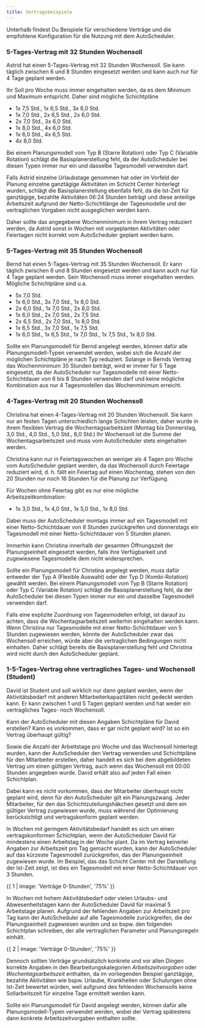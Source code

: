 ```yaml
---
title: Vertragsbeispiele
---
```


Unterhalb findest Du Beispiele für verschiedene Verträge und die empfohlene Konfiguration für die Nutzung mit dem AutoScheduler.

### 5-Tages-Vertrag mit 32 Stunden Wochensoll

Astrid hat einen 5-Tages-Vertrag mit 32 Stunden Wochensoll. Sie kann täglich zwischen 6 und 8 Stunden eingesetzt werden und kann auch nur für 4 Tage geplant werden.

Ihr Soll pro Woche muss immer eingehalten werden, da es dem Minimum und Maximum entspricht. Daher sind mögliche Schichtpläne

- 1x 7,5 Std., 1x 6,5 Std., 3x 6,0 Std.
- 1x 7,0 Std., 2x 6,5 Std., 2x 6,0 Std.
- 2x 7,0 Std., 3x 6,0 Std.
- 1x 8,0 Std., 4x 6,0 Std.
- 1x 6,0 Std., 4x 6,5 Std.
- 4x 8,0 Std.

Bei einem Planungsmodell vom Typ B (Starre Rotation) oder Typ C (Variable Rotation) schlägt die Basisplanerstellung fehl, da der AutoScheduler bei diesen Typen immer nur ein und dasselbe Tagesmodell verwenden darf.

Falls Astrid einzelne Urlaubstage genommen hat oder im Vorfeld der Planung einzelne ganztägige Aktivitäten im Schicht Center hinterlegt wurden, schlägt die Basisplanerstellung ebenfalls fehl, da die Ist-Zeit für ganztägige, bezahlte Aktivitäten 06:24 Stunden beträgt und diese anteilige Arbeitszeit aufgrund der Netto-Schichtlänge der Tagesmodelle und der vertraglichen Vorgaben nicht ausgeglichen werden kann.

Daher sollte das angegebene Wochenminimum in ihrem Vertrag reduziert werden, da Astrid sonst in Wochen mit vorgeplanten Aktivitäten oder Feiertagen nicht korrekt vom AutoScheduler geplant werden kann.

### 5-Tages-Vertrag mit 35 Stunden Wochensoll

Bernd hat einen 5-Tages-Vertrag mit 35 Stunden Wochensoll. Er kann täglich zwischen 6 und 8 Stunden eingesetzt werden und kann auch nur für 4 Tage geplant werden. Sein Wochensoll muss immer eingehalten werden. Mögliche Schichtpläne sind u.a.

- 5x 7,0 Std.
- 1x 6,0 Std., 3x 7,0 Std., 1x 8,0 Std.
- 2x 6,0 Std., 1x 7,0 Std., 2x 8,0 Std.
- 1x 6,0 Std., 2x 7,0 Std., 2x 7,5 Std.
- 2x 6,5 Std., 2x 7,0 Std., 1x 8,0 Std.
- 1x 6,5 Std., 3x 7,0 Std., 1x 7,5 Std.
- 1x 6,0 Std., 1x 6,5 Std., 1x 7,0 Std., 1x 7,5 Std., 1x 8,0 Std.

Sollte ein Planungsmodell für Bernd angelegt werden, können dafür alle Planungsmodell-Typen verwendet werden, wobei sich die Anzahl der möglichen Schichtpläne je nach Typ reduziert. Solange in Bernds Vertrag das Wochenminimum 35 Stunden beträgt, wird er immer für 5 Tage eingesetzt, da der AutoScheduler nur Tagesmodelle mit einer Netto-Schichtdauer von 6 bis 8 Stunden verwenden darf und keine mögliche Kombination aus nur 4 Tagesmodellen das Wochenminimum erreicht.

### 4-Tages-Vertrag mit 20 Stunden Wochensoll

Christina hat einen 4-Tages-Vertrag mit 20 Stunden Wochensoll. Sie kann nur an festen Tagen unterschiedlich lange Schichten leisten, daher wurde in ihrem flexiblen Vertrag die Wochentagsarbeitszeit (Montag bis Donnerstag, 3,0 Std., 4,0 Std., 5,0 Std., 8,0 Std.) Ihr Wochensoll ist die Summe der Wochentagsarbeitszeit und muss vom AutoScheduler stets eingehalten werden.

Christina kann nur in Feiertagswochen an weniger als 4 Tagen pro Woche vom AutoScheduler geplant werden, da das Wochensoll durch Feiertage reduziert wird, d.&nbsp;h. fällt ein Feiertag auf einen Wochentag, stehen von den 20 Stunden nur noch 16 Stunden für die Planung zur Verfügung.

Für Wochen ohne Feiertag gibt es nur eine mögliche Arbeitszeitkombination:

- 1x 3,0 Std., 1x 4,0 Std., 1x 5,0 Std., 1x 8,0 Std.

Dabei muss der AutoScheduler montags immer auf ein Tagesmodell mit einer Netto-Schichtdauer von 8 Stunden zurückgreifen und donnerstags ein Tagesmodell mit einer Netto-Schichtdauer von 5 Stunden planen.

Immerhin kann Christina innerhalb der gesamten Öffnungszeit der Planungseinheit eingesetzt werden, falls ihre Verfügbarkeit und zugewiesene Tagesmodelle dem nicht widersprechen.

Sollte ein Planungsmodell für Christina angelegt werden, muss dafür entweder der Typ A (Flexible Auswahl) oder der Typ D (Kombi-Rotation) gewählt werden. Bei einem Planungsmodell vom Typ B (Starre Rotation) oder Typ C (Variable Rotation) schlägt die Basisplanerstellung fehl, da der AutoScheduler bei diesen Typen immer nur ein und dasselbe Tagesmodell verwenden darf.

Falls eine explizite Zuordnung von Tagesmodellen erfolgt, ist darauf zu achten, dass die Wochentagsarbeitszeit weiterhin eingehalten werden kann. Wenn Christina nur Tagesmodelle mit einer Netto-Schichtdauer von 5 Stunden zugewiesen werden, könnte der AutoScheduler zwar das Wochensoll erreichen, würde aber die vertraglichen Bedingungen nicht einhalten. Daher schlägt bereits die Basisplanerstellung fehl und Christina wird nicht durch den AutoScheduler geplant.

### 1-5-Tages-Vertrag ohne vertragliches Tages- und Wochensoll (Student)

David ist Student und soll wirklich nur dann geplant werden, wenn der Aktivitätsbedarf mit anderen Mitarbeiterkapazitäten nicht gedeckt werden kann. Er kann zwischen 1 und 5 Tagen geplant werden und hat weder ein vertragliches Tages- noch Wochensoll.

Kann der AutoScheduler mit diesen Angaben Schichtpläne für David erstellen? Kann es vorkommen, dass er gar nicht geplant wird? Ist so ein Vertrag überhaupt gültig?

Sowie die Anzahl der Arbeitstage pro Woche und das Wochensoll hinterlegt wurden, kann der AutoScheduler den Vertrag verwenden und Schichtpläne für den Mitarbeiter erstellen, daher handelt es sich bei dem abgebildeten Vertrag um einen gültigen Vertrag, auch wenn das Wochensoll mit 00:00 Stunden angegeben wurde. David erhält also auf jeden Fall einen Schichtplan.

Dabei kann es nicht vorkommen, dass der Mitarbeiter überhaupt nicht geplant wird, denn für den AutoScheduler gilt ein Planungszwang. Jeder Mitarbeiter, für den das Schichtzuteilungshäkchen gesetzt und dem ein gültiger Vertrag zugewiesen wurde, muss während der Optimierung berücksichtigt und vertragskonform geplant werden.

In Wochen mit geringem Aktivitätsbedarf handelt es sich um einen vertragskonformen Schichtplan, wenn der AutoScheduler David für mindestens einen Arbeitstag in der Woche plant. Da im Vertrag keinerlei Angaben zur Arbeitszeit pro Tag gemacht wurden, kann der AutoScheduler auf das kürzeste Tagesmodell zurückgreifen, das der Planungseinheit zugewiesen wurde. Im Beispiel, das das Schicht Center mit der Darstellung der Ist-Zeit zeigt, ist dies ein Tagesmodell mit einer Netto-Schichtdauer von 3 Stunden.

{{ 1 | image: 'Verträge 0-Stunden', '75%' }}

In Wochen mit hohem Aktivitätsbedarf oder vielen Urlaubs- und Abwesenheitstagen kann der AutoScheduler David für maximal 5 Arbeitstage planen. Aufgrund der fehlenden Angaben zur Arbeitszeit pro Tag kann der AutoScheduler auf alle Tagesmodelle zurückgreifen, die der Planungseinheit zugewiesen wurden und so bspw. den folgenden Schichtplan schreiben, der alle vertraglichen Parameter und Planungsregeln einhält.

{{ 2 | image: 'Verträge 0-Stunden', '75%' }}

Dennoch sollten Verträge grundsätzlich konkrete und vor allen Dingen korrekte Angaben in den Bearbeitungskategorien *Arbeitszeitvorgaben* oder *Wochentagsarbeitszeit* enthalten, da im vorliegenden Beispiel ganztägige, bezahlte Aktivitäten wie bspw. Urlaube, Krankheiten oder Schulungen ohne Ist-Zeit bewertet würden, weil aufgrund des fehlenden Wochensolls keine Sollarbeitszeit für einzelne Tage ermittelt werden kann.

Sollte ein Planungsmodell für David angelegt werden, können dafür alle Planungsmodell-Typen verwendet werden, wobei der Vertrag spätestens dann konkrete Arbeitszeitvorgaben enthalten sollte.
